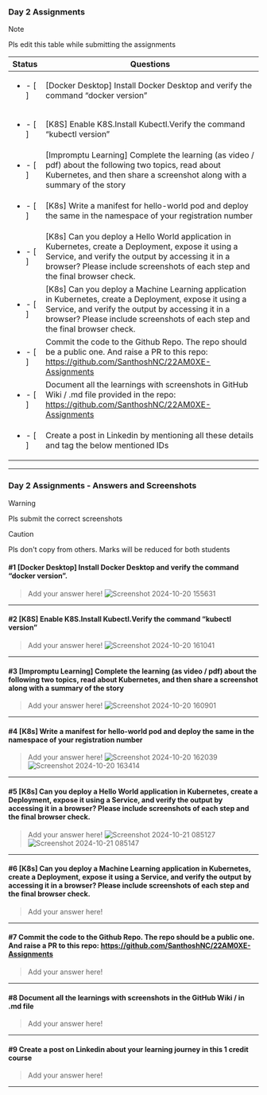 ### Day 2 Assignments

> [!NOTE]
> Pls edit this table while submitting the assignments

| Status         | Questions     | 
|----------------|---------------|
| <ul><li>- [ ] </li></ul> | [Docker Desktop] Install Docker Desktop and verify the command “docker version” |
| <ul><li>- [ ] </li></ul> | [K8S] Enable K8S.Install Kubectl.Verify the command “kubectl version” |
| <ul><li>- [ ] </li></ul> | [Impromptu Learning] Complete the learning (as video / pdf) about the following two topics, read about Kubernetes, and then share a screenshot along with a summary of the story |
| <ul><li>- [ ] </li></ul> | [K8s] Write a manifest for hello-world pod and deploy the same in the namespace of your registration number |
| <ul><li>- [ ] </li></ul> | [K8s] Can you deploy a Hello World application in Kubernetes, create a Deployment, expose it using a Service, and verify the output by accessing it in a browser? Please include screenshots of each step and the final browser check. |
| <ul><li>- [ ] </li></ul> | [K8s] Can you deploy a Machine Learning application in Kubernetes, create a Deployment, expose it using a Service, and verify the output by accessing it in a browser? Please include screenshots of each step and the final browser check.  |
| <ul><li>- [ ] </li></ul> | Commit the code to the Github Repo. The repo should be a public one. And raise a PR to this repo: https://github.com/SanthoshNC/22AM0XE-Assignments |
| <ul><li>- [ ] </li></ul> | Document all the learnings with screenshots in GitHub Wiki / .md file provided in the repo: https://github.com/SanthoshNC/22AM0XE-Assignments |
| <ul><li>- [ ] </li></ul> | Create a post in Linkedin by mentioning all these details and tag the below mentioned IDs |

***

### Day 2 Assignments - Answers and Screenshots

> [!WARNING]
> Pls submit the correct screenshots

> [!CAUTION]
> Pls don't copy from others. Marks will be reduced for both students

#### #1 [Docker Desktop] Install Docker Desktop and verify the command “docker version”.
> Add your answer here!
![Screenshot 2024-10-20 155631](https://github.com/user-attachments/assets/08581f27-5395-4980-a297-0e73e0099853)

***

#### #2 [K8S] Enable K8S.Install Kubectl.Verify the command “kubectl version”
> Add your answer here!
![Screenshot 2024-10-20 161041](https://github.com/user-attachments/assets/f12e55c7-e757-416e-84dc-237d9a547cf8)


***

#### #3 [Impromptu Learning] Complete the learning (as video / pdf) about the following two topics, read about Kubernetes, and then share a screenshot along with a summary of the story
> Add your answer here!
![Screenshot 2024-10-20 160901](https://github.com/user-attachments/assets/4b9fcaa9-46a8-4ab7-9d6b-7051c0e20e84)

***

#### #4 [K8s] Write a manifest for hello-world pod and deploy the same in the namespace of your registration number
> Add your answer here!
![Screenshot 2024-10-20 162039](https://github.com/user-attachments/assets/3410946a-90f5-4f24-81bb-d6385766445d)
![Screenshot 2024-10-20 163414](https://github.com/user-attachments/assets/40f4d163-4ed8-41b2-af4f-4aaca9ad4494)

***

#### #5 [K8s] Can you deploy a Hello World application in Kubernetes, create a Deployment, expose it using a Service, and verify the output by accessing it in a browser? Please include screenshots of each step and the final browser check.
> Add your answer here!
![Screenshot 2024-10-21 085127](https://github.com/user-attachments/assets/b0b6f287-fe59-49bd-ba8c-1b9faebde5a1)
![Screenshot 2024-10-21 085147](https://github.com/user-attachments/assets/ea76aaf7-6546-40ef-ba34-7b87e69b851b)

***

#### #6 [K8s] Can you deploy a Machine Learning application in Kubernetes, create a Deployment, expose it using a Service, and verify the output by accessing it in a browser? Please include screenshots of each step and the final browser check.
> Add your answer here!

***

#### #7 Commit the code to the Github Repo. The repo should be a public one. And raise a PR to this repo: https://github.com/SanthoshNC/22AM0XE-Assignments
> Add your answer here!

***

#### #8 Document all the learnings with screenshots in the GitHub Wiki / in .md file
> Add your answer here!

***

#### #9 Create a post on Linkedin about your learning journey in this 1 credit course
> Add your answer here!

***
